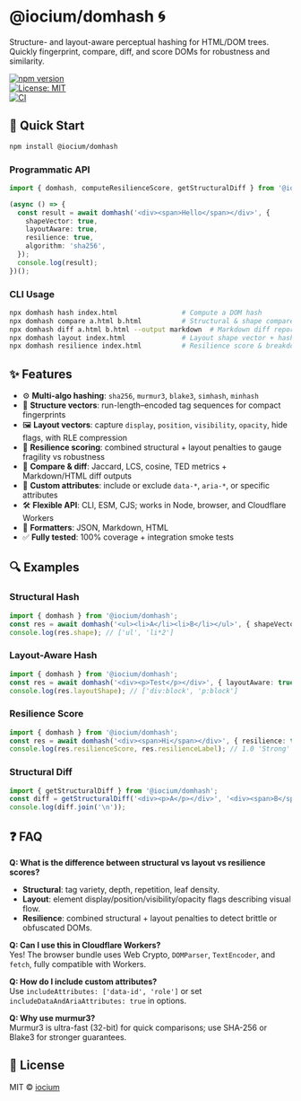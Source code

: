 # @iocium/domhash 🌀

Structure- and layout-aware perceptual hashing for HTML/DOM trees.
Quickly fingerprint, compare, diff, and score DOMs for robustness and similarity.

[![npm version](https://badge.fury.io/js/%40iocium%2Fdomhash.svg)](https://www.npmjs.com/package/@iocium/domhash)  
[![License: MIT](https://img.shields.io/badge/License-MIT-yellow.svg)](LICENSE)  
[![CI](https://github.com/iocium/domhash/actions/workflows/test.yml/badge.svg)](https://github.com/iocium/domhash/actions)

## 🚀 Quick Start

```bash
npm install @iocium/domhash
```

### Programmatic API

```ts
import { domhash, computeResilienceScore, getStructuralDiff } from '@iocium/domhash';

(async () => {
  const result = await domhash('<div><span>Hello</span></div>', {
    shapeVector: true,
    layoutAware: true,
    resilience: true,
    algorithm: 'sha256',
  });
  console.log(result);
})();
```

### CLI Usage

```bash
npx domhash hash index.html                # Compute a DOM hash
npx domhash compare a.html b.html          # Structural & shape compare
npx domhash diff a.html b.html --output markdown  # Markdown diff report
npx domhash layout index.html              # Layout shape vector + hash
npx domhash resilience index.html          # Resilience score & breakdown
```

## ✨ Features

- ⚙️ **Multi-algo hashing**: `sha256`, `murmur3`, `blake3`, `simhash`, `minhash`
- 📐 **Structure vectors**: run-length–encoded tag sequences for compact fingerprints
- 🖼 **Layout vectors**: capture `display`, `position`, `visibility`, `opacity`, hide flags, with RLE compression
- 💪 **Resilience scoring**: combined structural + layout penalties to gauge fragility vs robustness
- 🔄 **Compare & diff**: Jaccard, LCS, cosine, TED metrics + Markdown/HTML diff outputs
- 🔧 **Custom attributes**: include or exclude `data-*`, `aria-*`, or specific attributes
- 🛠 **Flexible API**: CLI, ESM, CJS; works in Node, browser, and Cloudflare Workers
- 🎨 **Formatters**: JSON, Markdown, HTML
- ✅ **Fully tested**: 100% coverage + integration smoke tests

## 🔍 Examples

### Structural Hash

```ts
import { domhash } from '@iocium/domhash';
const res = await domhash('<ul><li>A</li><li>B</li></ul>', { shapeVector: true });
console.log(res.shape); // ['ul', 'li*2']
```

### Layout-Aware Hash

```ts
import { domhash } from '@iocium/domhash';
const res = await domhash('<div><p>Test</p></div>', { layoutAware: true });
console.log(res.layoutShape); // ['div:block', 'p:block']
```

### Resilience Score

```ts
import { domhash } from '@iocium/domhash';
const res = await domhash('<div><span>Hi</span></div>', { resilience: true });
console.log(res.resilienceScore, res.resilienceLabel); // 1.0 'Strong'
```

### Structural Diff

```ts
import { getStructuralDiff } from '@iocium/domhash';
const diff = getStructuralDiff('<div><p>A</p></div>', '<div><span>B</span></div>');
console.log(diff.join('\n'));
```

## ❓ FAQ

**Q: What is the difference between structural vs layout vs resilience scores?**
- **Structural**: tag variety, depth, repetition, leaf density.
- **Layout**: element display/position/visibility/opacity flags describing visual flow.
- **Resilience**: combined structural + layout penalties to detect brittle or obfuscated DOMs.

**Q: Can I use this in Cloudflare Workers?**  
Yes! The browser bundle uses Web Crypto, `DOMParser`, `TextEncoder`, and `fetch`, fully compatible with Workers.

**Q: How do I include custom attributes?**  
Use `includeAttributes: ['data-id', 'role']` or set `includeDataAndAriaAttributes: true` in options.

**Q: Why use murmur3?**  
Murmur3 is ultra-fast (32-bit) for quick comparisons; use SHA-256 or Blake3 for stronger guarantees.

## 📄 License

MIT © [iocium](https://github.com/iocium)